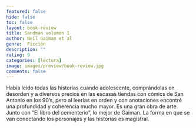 ```yaml
---
featured: false
hide: false
toc: false
layout: book-review
title: Sandman volumen 1
author: Neil Gaiman et al
genre:  Ficción
description: ""
rating: 9
categories: [lectura]
image: images/preview/book-review.jpg
comments: false
---
```

Había leído todas las historias cuando adolescente, comprándolas en desorden y a diversos precios en las escasas tiendas con cómics de San Antonio en los 90’s, pero al leerlas en orden y con anotaciones encontré una profundidad y coherencia mucho mayor. Es una gran obra de arte. Junto con “El libro del cementerio”, lo mejor de Gaiman. La forma en que se van conectando los personajes y las historias es magistral.

